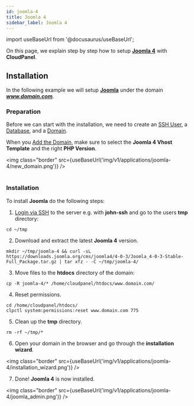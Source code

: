 ```yaml
---
id: joomla-4
title: Joomla 4
sidebar_label: Joomla 4
---
```


import useBaseUrl from '@docusaurus/useBaseUrl';

On this page, we explain step by step how to setup **[Joomla 4](https://www.joomla.org/)** with **CloudPanel**.

## Installation

In the following example we will setup **[Joomla](https://www.joomla.org/)** under the domain ***www.domain.com***.

### Preparation

Before we can start with the installation, we need to create an [SSH User](../frontend-area/users#adding-a-user), a [Database](../frontend-area/databases#adding-a-database), and a [Domain](../frontend-area/domains#adding-a-domain).

When you [Add the Domain](../frontend-area/domains#adding-a-domain), make sure to select the **Joomla 4 Vhost Template** and the right **PHP Version**.

<img class="border" src={useBaseUrl('img/v1/applications/joomla-4/new_domain.png')} /> <br /><br />

### Installation

To install **Joomla** do the following steps:

1. [Login via SSH](../frontend-area/users#ssh-login) to the server e.g. with **john-ssh** and go to the users **tmp** directory:

```
cd ~/tmp
```

2. Download and extract the latest **Joomla 4** version.

```
mkdir ~/tmp/joomla-4 && curl -sL https://downloads.joomla.org/cms/joomla4/4-0-3/Joomla_4-0-3-Stable-Full_Package.tar.gz | tar xfz - -C ~/tmp/joomla-4/
```

3. Move files to the **htdocs** directory of the domain:

```
cp -R joomla-4/* /home/cloudpanel/htdocs/www.domain.com/
```

4. Reset permissions.

```
cd /home/cloudpanel/htdocs/
clpctl system:permissions:reset www.domain.com 775
```

5. Clean up the **tmp** directory.

```
rm -rf ~/tmp/*
```

6. Open your domain in the browser and go through the **installation wizard**.

<img class="border" src={useBaseUrl('img/v1/applications/joomla-4/installation_wizard.png')} />

7. Done! **Joomla 4** is now installed. 

<img class="border" src={useBaseUrl('img/v1/applications/joomla-4/joomla_admin.png')} />



